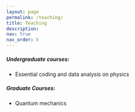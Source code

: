 ```yaml
---
layout: page
permalink: /teaching/
title: Teaching
description:
nav: true
nav_order: 5
---
```


##### Undergraduate courses:
* Essential coding and data analysis on physics

##### Graduate Courses:
* Quantum mechanics
